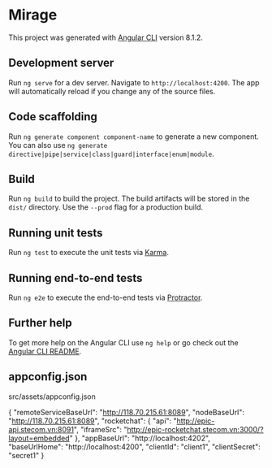 # Mirage

This project was generated with [Angular CLI](https://github.com/angular/angular-cli) version 8.1.2.

## Development server

Run `ng serve` for a dev server. Navigate to `http://localhost:4200`. The app will automatically reload if you change any of the source files.

## Code scaffolding

Run `ng generate component component-name` to generate a new component. You can also use `ng generate directive|pipe|service|class|guard|interface|enum|module`.

## Build

Run `ng build` to build the project. The build artifacts will be stored in the `dist/` directory. Use the `--prod` flag for a production build.

## Running unit tests

Run `ng test` to execute the unit tests via [Karma](https://karma-runner.github.io).

## Running end-to-end tests

Run `ng e2e` to execute the end-to-end tests via [Protractor](http://www.protractortest.org/).

## Further help

To get more help on the Angular CLI use `ng help` or go check out the [Angular CLI README](https://github.com/angular/angular-cli/blob/master/README.md).
## appconfig.json
src/assets/appconfig.json

{
	"remoteServiceBaseUrl": "http://118.70.215.61:8089",
	"nodeBaseUrl": "http://118.70.215.61:8089",
	"rocketchat": {
		"api": "http://epic-api.stecom.vn:8091",
		"iframeSrc": "http://epic-rocketchat.stecom.vn:3000/?layout=embedded"
	},
	"appBaseUrl": "http://localhost:4202",
	"baseUrlHome": "http://localhost:4200",
	"clientId": "client1",
	"clientSecret": "secret1"
}


